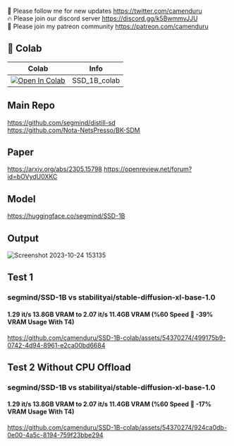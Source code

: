 🐣 Please follow me for new updates https://twitter.com/camenduru <br />
🔥 Please join our discord server https://discord.gg/k5BwmmvJJU <br />
🥳 Please join my patreon community https://patreon.com/camenduru <br />

## 🦒 Colab

| Colab | Info
| --- | --- |
[![Open In Colab](https://colab.research.google.com/assets/colab-badge.svg)](https://colab.research.google.com/github/camenduru/SSD-1B-colab/blob/main/SSD_1B_colab.ipynb) | SSD_1B_colab

## Main Repo
https://github.com/segmind/distill-sd <br />
https://github.com/Nota-NetsPresso/BK-SDM <br />

## Paper
https://arxiv.org/abs/2305.15798
https://openreview.net/forum?id=bOVydU0XKC

## Model
https://huggingface.co/segmind/SSD-1B

## Output

![Screenshot 2023-10-24 153135](https://github.com/camenduru/SSD-1B-colab/assets/54370274/76b4c4e5-e2c1-485f-9d0d-9b583de02278)


## Test 1
### segmind/SSD-1B vs stabilityai/stable-diffusion-xl-base-1.0
#### 1.29 it/s 13.8GB VRAM to 2.07 it/s 11.4GB VRAM (%60 Speed 🚀 -39% VRAM Usage With T4)

https://github.com/camenduru/SSD-1B-colab/assets/54370274/499175b9-0742-4d94-8961-e2ca00bd6684


## Test 2 Without CPU Offload
### segmind/SSD-1B vs stabilityai/stable-diffusion-xl-base-1.0
#### 1.29 it/s 13.8GB VRAM to 2.07 it/s 11.4GB VRAM (%60 Speed 🚀 -17% VRAM Usage With T4)

https://github.com/camenduru/SSD-1B-colab/assets/54370274/924ca0db-0e00-4a5c-8194-759f23bbe294

